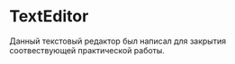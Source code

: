 # TextEditor

Данный текстовый редактор был написал для закрытия соотвествующей практической работы.
